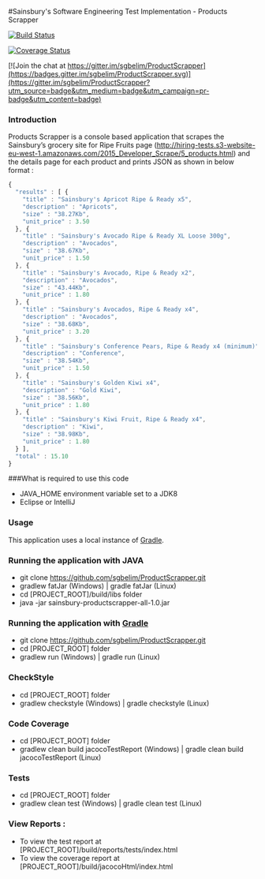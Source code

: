 #Sainsbury's Software Engineering Test Implementation - Products Scrapper

[![Build Status](https://travis-ci.org/sgbelim/ProductScrapper.svg?branch=master)](https://travis-ci.org/sgbelim/ProductScrapper)

[![Coverage Status](https://coveralls.io/repos/github/sgbelim/ProductScrapper/badge.svg?branch=master)](https://coveralls.io/github/sgbelim/ProductScrapper?branch=master)

[![Join the chat at https://gitter.im/sgbelim/ProductScrapper](https://badges.gitter.im/sgbelim/ProductScrapper.svg)](https://gitter.im/sgbelim/ProductScrapper?utm_source=badge&utm_medium=badge&utm_campaign=pr-badge&utm_content=badge)


### Introduction

Products Scrapper is a console based application that scrapes the Sainsbury’s grocery site for Ripe Fruits page
(http://hiring-tests.s3-website-eu-west-1.amazonaws.com/2015_Developer_Scrape/5_products.html)
and the details page for each product and prints JSON as shown in below format :

```javascript
{
  "results" : [ {
    "title" : "Sainsbury's Apricot Ripe & Ready x5",
    "description" : "Apricots",
    "size" : "38.27Kb",
    "unit_price" : 3.50
  }, {
    "title" : "Sainsbury's Avocado Ripe & Ready XL Loose 300g",
    "description" : "Avocados",
    "size" : "38.67Kb",
    "unit_price" : 1.50
  }, {
    "title" : "Sainsbury's Avocado, Ripe & Ready x2",
    "description" : "Avocados",
    "size" : "43.44Kb",
    "unit_price" : 1.80
  }, {
    "title" : "Sainsbury's Avocados, Ripe & Ready x4",
    "description" : "Avocados",
    "size" : "38.68Kb",
    "unit_price" : 3.20
  }, {
    "title" : "Sainsbury's Conference Pears, Ripe & Ready x4 (minimum)",
    "description" : "Conference",
    "size" : "38.54Kb",
    "unit_price" : 1.50
  }, {
    "title" : "Sainsbury's Golden Kiwi x4",
    "description" : "Gold Kiwi",
    "size" : "38.56Kb",
    "unit_price" : 1.80
  }, {
    "title" : "Sainsbury's Kiwi Fruit, Ripe & Ready x4",
    "description" : "Kiwi",
    "size" : "38.98Kb",
    "unit_price" : 1.80
  } ],
  "total" : 15.10
}
```

###What is required to use this code
* JAVA_HOME environment variable set to a JDK8
* Eclipse or IntelliJ

### Usage

This application uses a local instance of [Gradle](http://gradle.org/).

### Running the application with JAVA

* git clone https://github.com/sgbelim/ProductScrapper.git
* gradlew fatJar (Windows) | gradle fatJar (Linux)
* cd [PROJECT_ROOT]/build/libs folder
* java -jar sainsbury-productscrapper-all-1.0.jar

### Running the application with [Gradle](http://gradle.org/)

* git clone https://github.com/sgbelim/ProductScrapper.git
* cd [PROJECT_ROOT] folder
* gradlew run (Windows) |  gradle run (Linux)

### CheckStyle

* cd [PROJECT_ROOT] folder
* gradlew checkstyle (Windows) |  gradle checkstyle (Linux)

### Code Coverage

* cd [PROJECT_ROOT] folder
* gradlew clean build jacocoTestReport (Windows) |  gradle clean build jacocoTestReport (Linux)

### Tests

* cd [PROJECT_ROOT] folder
* gradlew clean test (Windows) | gradle clean test (Linux)

### View Reports :

* To view the test report at [PROJECT_ROOT]/build/reports/tests/index.html
* To view the coverage report at [PROJECT_ROOT]/build/jacocoHtml/index.html



